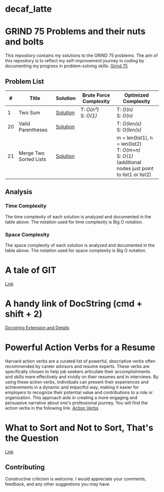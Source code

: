# decaf_latte
# GRIND 75 Problems and their nuts and bolts

This repository contains my solutions to the GRIND 75 problems. The aim of this repository is to reflect my self-improvement journey in coding by documenting my progress in problem-solving skills. [Grind 75](https://www.techinterviewhandbook.org/grind75)

## Problem List

| # | Title | Solution | Brute Force Complexity | Optimized Complexity|
| --- | --- | --- | --- | --- |
| 1 | Two Sum | [Solution](./GRIND_75/leetcode_1_two_sum.py) | T: _O(n²)_ <br> S: _O(1)_ | T: _O(n)_ <br> S: _O(n)_ |
| 20 | Valid Parentheses | [Solution](./GRIND_75/leetcode_20_valid_parentheses.py) | | T: _O(len(s)_ <br> S: _O(len(s)_ |
| 21 | Merge Two Sorted Lists | [Solution](./GRIND_75/leetcode_21_merge_two_sorted_lists.py) | | m = len(list1), n = len(list2) <br> T: _O(m+n)_ <br> S: _O(1)_ (additional nodes just point to list1 or list2)|


## Analysis

### Time Complexity

The time complexity of each solution is analyzed and documented in the table above. The notation used for time complexity is Big O notation.

### Space Complexity

The space complexity of each solution is analyzed and documented in the table above. The notation used for space complexity is Big O notation.

# A tale of GIT
[Link](./Git_Documentation)

# A handy link of DocString (cmd + shift + 2)
[Docstring Extension and Details](https://github.com/NilsJPWerner/autoDocstring/tree/c9da64126fd9e667decd9d85b4e5b53c60372ea7?tab=readme-ov-file)

# Powerful Action Verbs for a Resume
Harvard action verbs are a curated list of powerful, descriptive verbs often recommended by career advisors and resume experts. These verbs are specifically chosen to help job seekers articulate their accomplishments and skills more effectively and vividly on their resumes and in interviews. By using these action verbs, individuals can present their experiences and achievements in a dynamic and impactful way, making it easier for employers to recognize their potential value and contributions to a role or organization. This approach aids in creating a more engaging and persuasive narrative about one's professional journey. You will find the action verbs in the following link.
[Action Verbs](https://www.alumni.hbs.edu/Documents/careers/ActionVerbsList.pdf)

# What to Sort and Not to Sort, That's the Question
[Link](./sorting)
## Contributing
Constructive criticism is welcome. I would appreciate your comments, feedback, and any other suggestions you may have.
